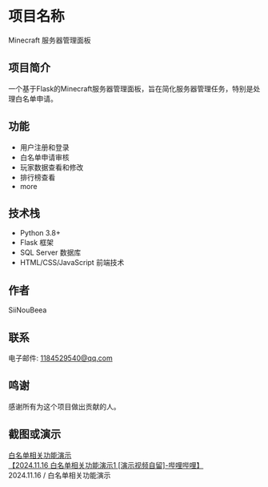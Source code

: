 # 项目名称
Minecraft 服务器管理面板

## 项目简介
一个基于Flask的Minecraft服务器管理面板，旨在简化服务器管理任务，特别是处理白名单申请。

## 功能
- 用户注册和登录
- 白名单申请审核
- 玩家数据查看和修改
- 排行榜查看
- more

## 技术栈
- Python 3.8+
- Flask 框架
- SQL Server 数据库
- HTML/CSS/JavaScript 前端技术

## 作者
SiiNouBeea

## 联系
电子邮件: 1184529540@qq.com

## 鸣谢
感谢所有为这个项目做出贡献的人。

## 截图或演示
[白名单相关功能演示](Minecraft-web/功能演示2024.11.16.mp4)<br>
<a href="https://b23.tv/Gl5z1JQ"> 【2024.11.16  白名单相关功能演示1 [演示视频自留]-哔哩哔哩】 </a><br>
2024.11.16 / 白名单相关功能演示
